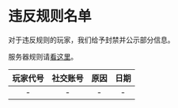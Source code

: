 # 违反规则名单
对于违反规则的玩家，我们给予封禁并公示部分信息。

服务器规则请[看这里](./join.md#规则)。

| 玩家代号 | 社交账号 | 原因 | 日期 |
|:--:|:--:|:--:|:--:|
| - | - | - | - |
